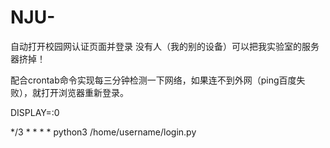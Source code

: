 # NJU-
自动打开校园网认证页面并登录
没有人（我的别的设备）可以把我实验室的服务器挤掉！

配合crontab命令实现每三分钟检测一下网络，如果连不到外网（ping百度失败），就打开浏览器重新登录。

DISPLAY=:0

*/3 * * * * python3 /home/username/login.py
